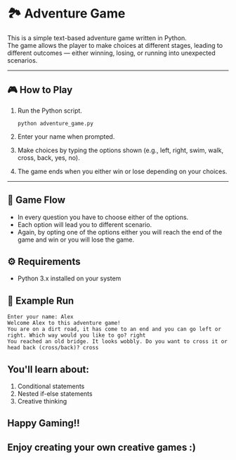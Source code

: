 # 🏞️ Adventure Game

This is a simple text-based adventure game written in Python.  
The game allows the player to make choices at different stages, leading to different outcomes — either winning, losing, or running into unexpected scenarios.  

---

## 🎮 How to Play

1. Run the Python script.
   
   ```
   python adventure_game.py
   ```
3. Enter your name when prompted.
4. Make choices by typing the options shown (e.g., left, right, swim, walk, cross, back, yes, no).
5. The game ends when you either win or lose depending on your choices.

---

## 🧭 Game Flow

- In every question you have to choose either of the options.
- Each option will lead you to different scenario.
- Again, by opting one of the options either you will reach the end of the game and win or you will lose the game.


## ⚙️ Requirements

- Python 3.x installed on your system


## 📌 Example Run

```
Enter your name: Alex  
Welcome Alex to this adventure game!  
You are on a dirt road, it has come to an end and you can go left or right. Which way would you like to go? right  
You reached an old bridge. It looks wobbly. Do you want to cross it or head back (cross/back)? cross  
```

## You'll learn about:
1. Conditional statements
2. Nested if-else statements
3. Creative thinking


## Happy Gaming!!
## Enjoy creating your own creative games :)
